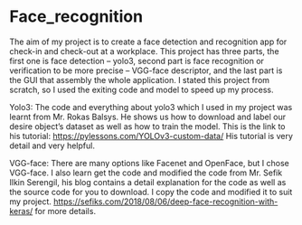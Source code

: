# Face_recognition

The aim of my project is to create a face detection and recognition app for check-in and check-out at a workplace. This project has three parts, the first one is face detection – yolo3, second part is face recognition or verification to be more precise – VGG-face descriptor, and the last part is the GUI that assembly the whole application.
I stated this project from scratch, so I used the exiting code and model to speed up my process. 

Yolo3:
The code and everything about yolo3 which I used in my project was learnt from Mr. Rokas Balsys. He shows us how to download and label our desire object’s dataset as well as how to train the model.
This is the link to his tutorial: https://pylessons.com/YOLOv3-custom-data/
His tutorial is very detail and very helpful.

VGG-face:
There are many options like Facenet and OpenFace, but I chose VGG-face.
I also learn get the code and modified the code from Mr. Sefik Ilkin Serengil, his blog contains a detail explanation for the code as well as the source code for you to download. I copy the code and modified it to suit my project.
https://sefiks.com/2018/08/06/deep-face-recognition-with-keras/ for more details.
